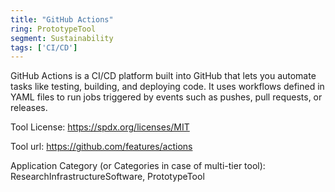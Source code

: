 ```yaml
---
title: "GitHub Actions"
ring: PrototypeTool
segment: Sustainability
tags: ['CI/CD']
---
```

GitHub Actions is a CI/CD platform built into GitHub that lets you automate tasks like testing, building, and deploying code. It uses workflows defined in YAML files to run jobs triggered by events such as pushes, pull requests, or releases.

Tool License: https://spdx.org/licenses/MIT

Tool url: https://github.com/features/actions

Application Category (or Categories in case of multi-tier tool): ResearchInfrastructureSoftware, PrototypeTool
